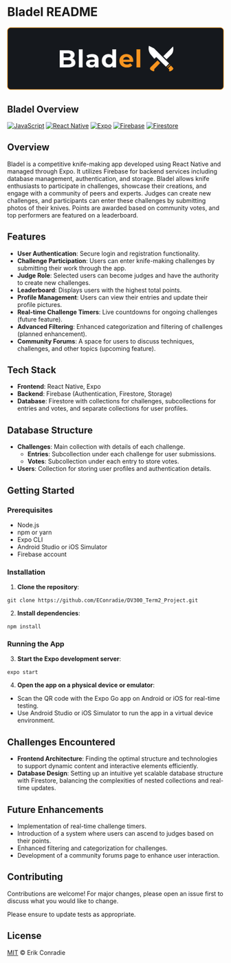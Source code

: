 # Bladel README

![Bladel_readme](https://github.com/EConradie/DV300_Term2_Project/blob/main/assets/images/ReadMeImage.png?raw=true)

## Bladel Overview

[![JavaScript](https://img.shields.io/badge/JavaScript-F7DF1E?style=for-the-badge&logo=javascript&logoColor=black)](https://developer.mozilla.org/en-US/docs/Web/JavaScript)
[![React Native](https://img.shields.io/badge/React_Native-61DAFB?style=for-the-badge&logo=react&logoColor=white)](https://reactnative.dev/)
[![Expo](https://img.shields.io/badge/Expo-000020?style=for-the-badge&logo=expo&logoColor=white)](https://expo.dev/)
[![Firebase](https://img.shields.io/badge/Firebase-FFCA28?style=for-the-badge&logo=firebase&logoColor=black)](https://firebase.google.com/)
[![Firestore](https://img.shields.io/badge/Firestore-FFCA28?style=for-the-badge&logo=firebase&logoColor=black)](https://firebase.google.com/products/firestore)

## Overview

Bladel is a competitive knife-making app developed using React Native and managed through Expo. It utilizes Firebase for backend services including database management, authentication, and storage. Bladel allows knife enthusiasts to participate in challenges, showcase their creations, and engage with a community of peers and experts. Judges can create new challenges, and participants can enter these challenges by submitting photos of their knives. Points are awarded based on community votes, and top performers are featured on a leaderboard.

## Features

- **User Authentication**: Secure login and registration functionality.
- **Challenge Participation**: Users can enter knife-making challenges by submitting their work through the app.
- **Judge Role**: Selected users can become judges and have the authority to create new challenges.
- **Leaderboard**: Displays users with the highest total points.
- **Profile Management**: Users can view their entries and update their profile pictures.
- **Real-time Challenge Timers**: Live countdowns for ongoing challenges (future feature).
- **Advanced Filtering**: Enhanced categorization and filtering of challenges (planned enhancement).
- **Community Forums**: A space for users to discuss techniques, challenges, and other topics (upcoming feature).

## Tech Stack

- **Frontend**: React Native, Expo
- **Backend**: Firebase (Authentication, Firestore, Storage)
- **Database**: Firestore with collections for challenges, subcollections for entries and votes, and separate collections for user profiles.

## Database Structure

- **Challenges**: Main collection with details of each challenge.
  - **Entries**: Subcollection under each challenge for user submissions.
  - **Votes**: Subcollection under each entry to store votes.
- **Users**: Collection for storing user profiles and authentication details.

## Getting Started

### Prerequisites

- Node.js
- npm or yarn
- Expo CLI
- Android Studio or iOS Simulator
- Firebase account

### Installation

1. **Clone the repository**:
```
git clone https://github.com/EConradie/DV300_Term2_Project.git
```

2. **Install dependencies**:
```
npm install
```
### Running the App

3. **Start the Expo development server**:
```
expo start
```
4. **Open the app on a physical device or emulator**:
- Scan the QR code with the Expo Go app on Android or iOS for real-time testing.
- Use Android Studio or iOS Simulator to run the app in a virtual device environment.

## Challenges Encountered

- **Frontend Architecture**: Finding the optimal structure and technologies to support dynamic content and interactive elements efficiently.
- **Database Design**: Setting up an intuitive yet scalable database structure with Firestore, balancing the complexities of nested collections and real-time updates.

## Future Enhancements

- Implementation of real-time challenge timers.
- Introduction of a system where users can ascend to judges based on their points.
- Enhanced filtering and categorization for challenges.
- Development of a community forums page to enhance user interaction.

## Contributing

Contributions are welcome! For major changes, please open an issue first to discuss what you would like to change.

Please ensure to update tests as appropriate.

## License

[MIT](LICENSE) © Erik Conradie
